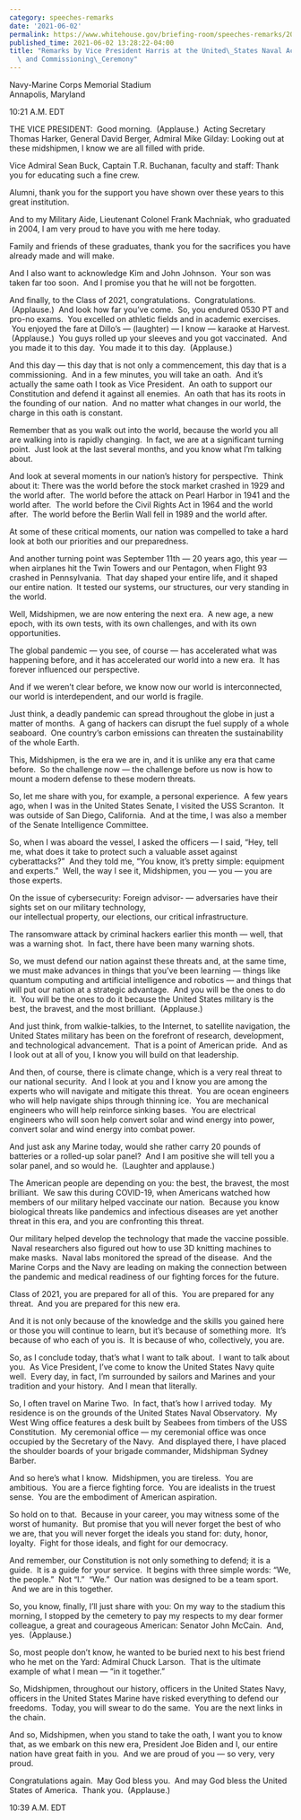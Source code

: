 ```yaml
---
category: speeches-remarks
date: '2021-06-02'
permalink: https://www.whitehouse.gov/briefing-room/speeches-remarks/2021/06/02/remarks-by-vice-president-harris-at-the-united-states-naval-academy-graduation-and-commissioning-ceremony/
published_time: 2021-06-02 13:28:22-04:00
title: "Remarks by Vice President Harris at the United\_States Naval Academy Graduation\
  \ and Commissioning\_Ceremony"
---
```

 
Navy-Marine Corps Memorial Stadium   
Annapolis, Maryland

10:21 A.M. EDT  
  
THE VICE PRESIDENT:  Good morning.  (Applause.)  Acting Secretary Thomas
Harker, General David Berger, Admiral Mike Gilday: Looking out at these
midshipmen, I know we are all filled with pride.  
  
Vice Admiral Sean Buck, Captain T.R. Buchanan, faculty and staff: Thank
you for educating such a fine crew.  
  
Alumni, thank you for the support you have shown over these years to
this great institution.  
  
And to my Military Aide, Lieutenant Colonel Frank Machniak, who
graduated in 2004, I am very proud to have you with me here today.  
  
Family and friends of these graduates, thank you for the sacrifices you
have already made and will make.  
  
And I also want to acknowledge Kim and John Johnson.  Your son was taken
far too soon.  And I promise you that he will not be forgotten.  
  
And finally, to the Class of 2021, congratulations.  Congratulations.
 (Applause.)  And look how far you’ve come.  So, you endured 0530 PT and
pro-no exams.  You excelled on athletic fields and in academic
exercises.  You enjoyed the fare at Dillo’s — (laughter) — I know —
karaoke at Harvest.  (Applause.)  You guys rolled up your sleeves and
you got vaccinated.  And you made it to this day.  You made it to this
day.  (Applause.)   
  
And this day — this day that is not only a commencement, this day that
is a commissioning.  And in a few minutes, you will take an oath.  And
it’s actually the same oath I took as Vice President.  An oath to
support our Constitution and defend it against all enemies.  An oath
that has its roots in the founding of our nation.  And no matter what
changes in our world, the charge in this oath is constant.    
  
Remember that as you walk out into the world, because the world you all
are walking into is rapidly changing.  In fact, we are at a significant
turning point.  Just look at the last several months, and you know what
I’m talking about.    
  
And look at several moments in our nation’s history for perspective.
 Think about it: There was the world before the stock market crashed in
1929 and the world after.  The world before the attack on Pearl Harbor
in 1941 and the world after.  The world before the Civil Rights Act in
1964 and the world after.  The world before the Berlin Wall fell in 1989
and the world after.    
  
At some of these critical moments, our nation was compelled to take a
hard look at both our priorities and our preparedness.  
  
And another turning point was September 11th — 20 years ago, this year —
when airplanes hit the Twin Towers and our Pentagon, when Flight 93
crashed in Pennsylvania.  That day shaped your entire life, and it
shaped our entire nation.  It tested our systems, our structures, our
very standing in the world.      
  
Well, Midshipmen, we are now entering the next era.  A new age, a new
epoch, with its own tests, with its own challenges, and with its own
opportunities.  
  
The global pandemic — you see, of course — has accelerated what was
happening before, and it has accelerated our world into a new era.  It
has forever influenced our perspective.  
  
And if we weren’t clear before, we know now our world is interconnected,
our world is interdependent, and our world is fragile.    
  
Just think, a deadly pandemic can spread throughout the globe in just a
matter of months.  A gang of hackers can disrupt the fuel supply of a
whole seaboard.  One country’s carbon emissions can threaten the
sustainability of the whole Earth.   
  
This, Midshipmen, is the era we are in, and it is unlike any era that
came before.  So the challenge now — the challenge before us now is how
to mount a modern defense to these modern threats.    
  
So, let me share with you, for example, a personal experience.  A few
years ago, when I was in the United States Senate, I visited the USS
Scranton.  It was outside of San Diego, California.  And at the time, I
was also a member of the Senate Intelligence Committee.  
  
So, when I was aboard the vessel, I asked the officers — I said, “Hey,
tell me, what does it take to protect such a valuable asset against
cyberattacks?”  And they told me, “You know, it’s pretty simple:
equipment and experts.”  Well, the way I see it, Midshipmen, you — you —
you are those experts.    
  
On the issue of cybersecurity: Foreign advisor- — adversaries have their
sights set on our military technology,  
our intellectual property, our elections, our critical infrastructure.  
  
The ransomware attack by criminal hackers earlier this month — well,
that was a warning shot.  In fact, there have been many warning
shots.   
  
So, we must defend our nation against these threats and, at the same
time, we must make advances in things that you’ve been learning — things
like quantum computing and artificial intelligence and robotics — and
things that will put our nation at a strategic advantage.  And you will
be the ones to do it.  You will be the ones to do it because the United
States military is the best, the bravest, and the most brilliant.
 (Applause.)   
  
And just think, from walkie-talkies, to the Internet, to satellite
navigation, the United States military has been on the forefront of
research, development, and technological advancement.  That is a point
of American pride.  And as I look out at all of you, I know you will
build on that leadership.   
  
And then, of course, there is climate change, which is a very real
threat to our national security.  And I look at you and I know you are
among the experts who will navigate and mitigate this threat.  You are
ocean engineers who will help navigate ships through thinning ice.  You
are mechanical engineers who will help reinforce sinking bases.  You are
electrical engineers who will soon help convert solar and wind energy
into power, convert solar and wind energy into combat power.   
  
And just ask any Marine today, would she rather carry 20 pounds of
batteries or a rolled-up solar panel?  And I am positive she will tell
you a solar panel, and so would he.  (Laughter and applause.)   
  
The American people are depending on you: the best, the bravest, the
most brilliant.  We saw this during COVID-19, when Americans watched how
members of our military helped vaccinate our nation.  Because you know
biological threats like pandemics and infectious diseases are yet
another threat in this era, and you are confronting this threat.  
  
Our military helped develop the technology that made the vaccine
possible.  Naval researchers also figured out how to use 3D knitting
machines to make masks.  Naval labs monitored the spread of the disease.
 And the Marine Corps and the Navy are leading on making the connection
between the pandemic and medical readiness of our fighting forces for
the future.  
  
Class of 2021, you are prepared for all of this.  You are prepared for
any threat.  And you are prepared for this new era.   
  
And it is not only because of the knowledge and the skills you gained
here or those you will continue to learn, but it’s because of something
more.  It’s because of who each of you is.  It is because of who,
collectively, you are.   
  
So, as I conclude today, that’s what I want to talk about.  I want to
talk about you.  As Vice President, I’ve come to know the United States
Navy quite well.  Every day, in fact, I’m surrounded by sailors and
Marines and your tradition and your history.  And I mean that
literally.   
  
So, I often travel on Marine Two.  In fact, that’s how I arrived today.
 My residence is on the grounds of the United States Naval Observatory.
 My West Wing office features a desk built by Seabees from timbers of
the USS Constitution.  My ceremonial office — my ceremonial office was
once occupied by the Secretary of the Navy.  And displayed there, I have
placed the shoulder boards of your brigade commander, Midshipman Sydney
Barber.   
  
And so here’s what I know.  Midshipmen, you are tireless.  You are
ambitious.  You are a fierce fighting force.  You are idealists in the
truest sense.  You are the embodiment of American aspiration.   
  
So hold on to that.  Because in your career, you may witness some of the
worst of humanity.  But promise that you will never forget the best of
who we are, that you will never forget the ideals you stand for: duty,
honor, loyalty.  Fight for those ideals, and fight for our democracy.   
  
And remember, our Constitution is not only something to defend; it is a
guide.  It is a guide for your service.  It begins with three simple
words: “We, the people.”  Not “I.”  “We.”  Our nation was designed to be
a team sport.  And we are in this together.   
  
So, you know, finally, I’ll just share with you: On my way to the
stadium this morning, I stopped by the cemetery to pay my respects to my
dear former colleague, a great and courageous American: Senator John
McCain.  And, yes.  (Applause.)  
  
So, most people don’t know, he wanted to be buried next to his best
friend who he met on the Yard: Admiral Chuck Larson.  That is the
ultimate example of what I mean — “in it together.”   
  
So, Midshipmen, throughout our history, officers in the United States
Navy, officers in the United States Marine have risked everything to
defend our freedoms.  Today, you will swear to do the same.  You are the
next links in the chain.   
  
And so, Midshipmen, when you stand to take the oath, I want you to know
that, as we embark on this new era, President Joe Biden and I, our
entire nation have great faith in you.  And we are proud of you — so
very, very proud.   
  
Congratulations again.  May God bless you.  And may God bless the United
States of America.  Thank you.  (Applause.)   
  
10:39 A.M. EDT      

